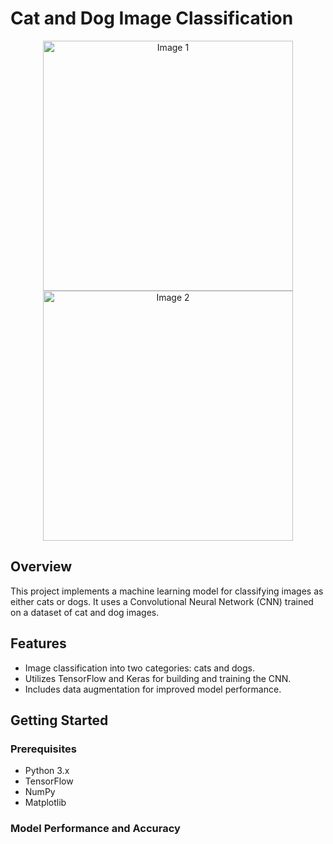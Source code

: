 # Cat and Dog Image Classification
<p align="center">
  <img src="https://github.com/sneha-4-22/cat-dog-image-classification/assets/112711068/da25fe5a-1bfc-4d18-9552-276a06e33f67" alt="Image 1" width="400" style="display:inline-block">
  <img src="https://github.com/sneha-4-22/cat-dog-image-classification/assets/112711068/f2040ef6-84f1-4f25-9c23-de79ed6682c2" alt="Image 2" width="400" style="display:inline-block">
</p>


## Overview

This project implements a machine learning model for classifying images as either cats or dogs. It uses a Convolutional Neural Network (CNN) trained on a dataset of cat and dog images.

## Features

- Image classification into two categories: cats and dogs.
- Utilizes TensorFlow and Keras for building and training the CNN.
- Includes data augmentation for improved model performance.

## Getting Started

### Prerequisites

- Python 3.x
- TensorFlow
- NumPy
- Matplotlib

### Model Performance and Accuracy
